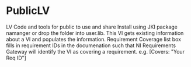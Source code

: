 # PublicLV
LV Code and tools for public to use and share
Install using JKI package namanger or drop the folder into user.lib.
This VI gets existing information about a VI and populates the information.
Requirement Coverage list box fills in requirement IDs in the documenation such that NI Requirements Gateway will identify the VI as covering a requirement. e.g. [Covers: "Your Req ID"]

